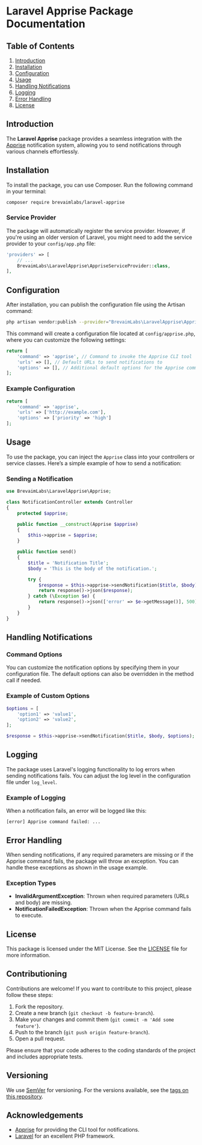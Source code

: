 # Laravel Apprise Package Documentation

## Table of Contents
1. [Introduction](#introduction)
2. [Installation](#installation)
3. [Configuration](#configuration)
4. [Usage](#usage)
5. [Handling Notifications](#handling-notifications)
6. [Logging](#logging)
7. [Error Handling](#error-handling)
8. [License](#license)

## Introduction

The **Laravel Apprise** package provides a seamless integration with the [Apprise](https://github.com/caronc/apprise) notification system, allowing you to send notifications through various channels effortlessly.

## Installation

To install the package, you can use Composer. Run the following command in your terminal:

```bash
composer require brevaimlabs/laravel-apprise
```

### Service Provider

The package will automatically register the service provider. However, if you're using an older version of Laravel, you might need to add the service provider to your `config/app.php` file:

```php
'providers' => [
    // ...
    BrevaimLabs\LaravelApprise\AppriseServiceProvider::class,
],
```

## Configuration

After installation, you can publish the configuration file using the Artisan command:

```bash
php artisan vendor:publish --provider="BrevaimLabs\LaravelApprise\AppriseServiceProvider"
```

This command will create a configuration file located at `config/apprise.php`, where you can customize the following settings:

```php
return [
    'command' => 'apprise', // Command to invoke the Apprise CLI tool
    'urls' => [], // Default URLs to send notifications to
    'options' => [], // Additional default options for the Apprise command
];
```

### Example Configuration

```php
return [
    'command' => 'apprise',
    'urls' => ['http://example.com'],
    'options' => ['priority' => 'high']
];
```

## Usage

To use the package, you can inject the `Apprise` class into your controllers or service classes. Here’s a simple example of how to send a notification:

### Sending a Notification

```php
use BrevaimLabs\LaravelApprise\Apprise;

class NotificationController extends Controller
{
    protected $apprise;

    public function __construct(Apprise $apprise)
    {
        $this->apprise = $apprise;
    }

    public function send()
    {
        $title = 'Notification Title';
        $body = 'This is the body of the notification.';

        try {
            $response = $this->apprise->sendNotification($title, $body);
            return response()->json($response);
        } catch (\Exception $e) {
            return response()->json(['error' => $e->getMessage()], 500);
        }
    }
}
```

## Handling Notifications

### Command Options

You can customize the notification options by specifying them in your configuration file. The default options can also be overridden in the method call if needed.

### Example of Custom Options

```php
$options = [
    'option1' => 'value1',
    'option2' => 'value2',
];

$response = $this->apprise->sendNotification($title, $body, $options);
```

## Logging

The package uses Laravel's logging functionality to log errors when sending notifications fails. You can adjust the log level in the configuration file under `log_level`.

### Example of Logging

When a notification fails, an error will be logged like this:

```plaintext
[error] Apprise command failed: ...
```

## Error Handling

When sending notifications, if any required parameters are missing or if the Apprise command fails, the package will throw an exception. You can handle these exceptions as shown in the usage example.

### Exception Types

- **InvalidArgumentException**: Thrown when required parameters (URLs and body) are missing.
- **NotificationFailedException**: Thrown when the Apprise command fails to execute.

## License

This package is licensed under the MIT License. See the [LICENSE](LICENSE) file for more information.


## Contributioning

Contributions are welcome! If you want to contribute to this project, please follow these steps:

1. Fork the repository.
2. Create a new branch (`git checkout -b feature-branch`).
3. Make your changes and commit them (`git commit -m 'Add some feature'`).
4. Push to the branch (`git push origin feature-branch`).
5. Open a pull request.

Please ensure that your code adheres to the coding standards of the project and includes appropriate tests.

## Versioning

We use [SemVer](http://semver.org/) for versioning. For the versions available, see the [tags on this repository](https://github.com/BrevaimLabs/laravel-apprise/tags).

## Acknowledgements

- [Apprise](https://github.com/caronc/apprise) for providing the CLI tool for notifications.
- [Laravel](https://laravel.com/) for an excellent PHP framework.
